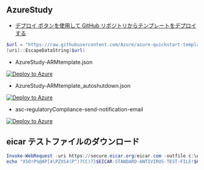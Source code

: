 ## AzureStudy
+ [デプロイ ボタンを使用して GitHub リポジトリからテンプレートをデプロイする](https://docs.microsoft.com/ja-jp/azure/azure-resource-manager/templates/deploy-to-azure-button)

```Powershell
$url = "https://raw.githubusercontent.com/Azure/azure-quickstart-templates/master/quickstarts/microsoft.storage/storage-account-create/azuredeploy.json"
[uri]::EscapeDataString($url)
```


+ AzureStudy-ARMtemplate.json

[![Deploy to Azure](https://aka.ms/deploytoazurebutton)](https://portal.azure.com/#create/Microsoft.Template/uri/https%3A%2F%2Fraw.githubusercontent.com%2Fmattu0119%2FAzureStudy%2Fmain%2FAzureStudy-ARMtemplate.json)

+ AzureStudy-ARMtemplate_autoshutdown.json

[![Deploy to Azure](https://aka.ms/deploytoazurebutton)](https://portal.azure.com/#create/Microsoft.Template/uri/https%3A%2F%2Fraw.githubusercontent.com%2Fmattu0119%2FAzureStudy%2Fmain%2FAzureStudy-ARMtemplate_autoshutdown.json)

+ asc-regulatoryCompliance-send-notification-email

[![Deploy to Azure](https://aka.ms/deploytoazurebutton)](https%3A%2F%2Fraw.githubusercontent.com%2Fmattu0119%2FAzureStudy%2Fmain%2Fasc-regulatoryCompliance-send-notification-email.json)


## eicar テストファイルのダウンロード
```Powershell
Invoke-WebRequest -uri https://secure.eicar.org/eicar.com -outfile c:\eicar.com
echo "X5O!P%@AP[4\PZX54(P^)7CC)7}$EICAR-STANDARD-ANTIVIRUS-TEST-FILE!$H+H*" > c:\test.txt
```
